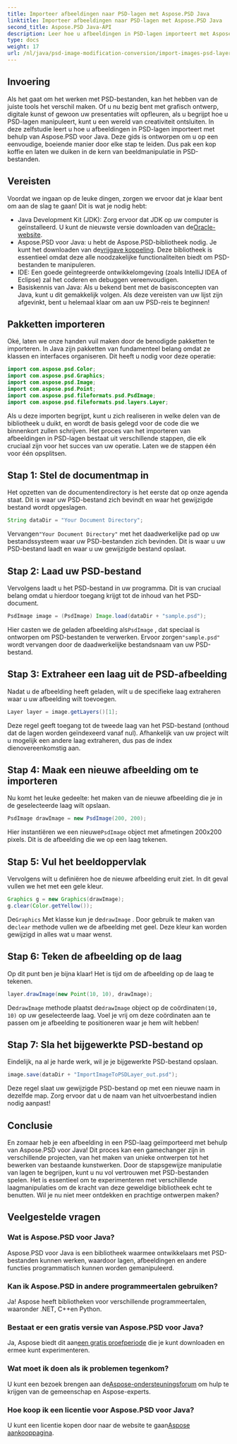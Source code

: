 ```yaml
---
title: Importeer afbeeldingen naar PSD-lagen met Aspose.PSD Java
linktitle: Importeer afbeeldingen naar PSD-lagen met Aspose.PSD Java
second_title: Aspose.PSD Java-API
description: Leer hoe u afbeeldingen in PSD-lagen importeert met Aspose.PSD voor Java met deze uitgebreide stapsgewijze handleiding.
type: docs
weight: 17
url: /nl/java/psd-image-modification-conversion/import-images-psd-layers/
---
```

## Invoering
Als het gaat om het werken met PSD-bestanden, kan het hebben van de juiste tools het verschil maken. Of u nu bezig bent met grafisch ontwerp, digitale kunst of gewoon uw presentaties wilt opfleuren, als u begrijpt hoe u PSD-lagen manipuleert, kunt u een wereld van creativiteit ontsluiten. In deze zelfstudie leert u hoe u afbeeldingen in PSD-lagen importeert met behulp van Aspose.PSD voor Java. Deze gids is ontworpen om u op een eenvoudige, boeiende manier door elke stap te leiden. Dus pak een kop koffie en laten we duiken in de kern van beeldmanipulatie in PSD-bestanden.
## Vereisten
Voordat we ingaan op de leuke dingen, zorgen we ervoor dat je klaar bent om aan de slag te gaan! Dit is wat je nodig hebt:
-  Java Development Kit (JDK): Zorg ervoor dat JDK op uw computer is geïnstalleerd. U kunt de nieuwste versie downloaden van de[Oracle-website](https://www.oracle.com/java/technologies/javase-jdk11-downloads.html).
-  Aspose.PSD voor Java: u hebt de Aspose.PSD-bibliotheek nodig. Je kunt het downloaden van de[vrijgave koppeling](https://releases.aspose.com/psd/java/). Deze bibliotheek is essentieel omdat deze alle noodzakelijke functionaliteiten biedt om PSD-bestanden te manipuleren.
- IDE: Een goede geïntegreerde ontwikkelomgeving (zoals IntelliJ IDEA of Eclipse) zal het coderen en debuggen vereenvoudigen.
- Basiskennis van Java: Als u bekend bent met de basisconcepten van Java, kunt u dit gemakkelijk volgen.
Als deze vereisten van uw lijst zijn afgevinkt, bent u helemaal klaar om aan uw PSD-reis te beginnen!
## Pakketten importeren
Oké, laten we onze handen vuil maken door de benodigde pakketten te importeren. In Java zijn pakketten van fundamenteel belang omdat ze klassen en interfaces organiseren. Dit heeft u nodig voor deze operatie:
```java
import com.aspose.psd.Color;
import com.aspose.psd.Graphics;
import com.aspose.psd.Image;
import com.aspose.psd.Point;
import com.aspose.psd.fileformats.psd.PsdImage;
import com.aspose.psd.fileformats.psd.layers.Layer;
```
Als u deze importen begrijpt, kunt u zich realiseren in welke delen van de bibliotheek u duikt, en wordt de basis gelegd voor de code die we binnenkort zullen schrijven.
Het proces van het importeren van afbeeldingen in PSD-lagen bestaat uit verschillende stappen, die elk cruciaal zijn voor het succes van uw operatie. Laten we de stappen één voor één opsplitsen.
## Stap 1: Stel de documentmap in
Het opzetten van de documentendirectory is het eerste dat op onze agenda staat. Dit is waar uw PSD-bestand zich bevindt en waar het gewijzigde bestand wordt opgeslagen.
```java
String dataDir = "Your Document Directory";
```
 Vervangen`"Your Document Directory"` met het daadwerkelijke pad op uw bestandssysteem waar uw PSD-bestanden zich bevinden. Dit is waar u uw PSD-bestand laadt en waar u uw gewijzigde bestand opslaat.
## Stap 2: Laad uw PSD-bestand
Vervolgens laadt u het PSD-bestand in uw programma. Dit is van cruciaal belang omdat u hierdoor toegang krijgt tot de inhoud van het PSD-document.
```java
PsdImage image = (PsdImage) Image.load(dataDir + "sample.psd");
```
 Hier casten we de geladen afbeelding als`PsdImage` , dat speciaal is ontworpen om PSD-bestanden te verwerken. Ervoor zorgen`"sample.psd"` wordt vervangen door de daadwerkelijke bestandsnaam van uw PSD-bestand.
## Stap 3: Extraheer een laag uit de PSD-afbeelding
Nadat u de afbeelding heeft geladen, wilt u de specifieke laag extraheren waar u uw afbeelding wilt toevoegen. 
```java
Layer layer = image.getLayers()[1];
```
Deze regel geeft toegang tot de tweede laag van het PSD-bestand (onthoud dat de lagen worden geïndexeerd vanaf nul). Afhankelijk van uw project wilt u mogelijk een andere laag extraheren, dus pas de index dienovereenkomstig aan.
## Stap 4: Maak een nieuwe afbeelding om te importeren
Nu komt het leuke gedeelte: het maken van de nieuwe afbeelding die je in de geselecteerde laag wilt opslaan. 
```java
PsdImage drawImage = new PsdImage(200, 200);
```
 Hier instantiëren we een nieuwe`PsdImage` object met afmetingen 200x200 pixels. Dit is de afbeelding die we op een laag tekenen.
## Stap 5: Vul het beeldoppervlak
Vervolgens wilt u definiëren hoe de nieuwe afbeelding eruit ziet. In dit geval vullen we het met een gele kleur.
```java
Graphics g = new Graphics(drawImage);
g.clear(Color.getYellow());
```
 De`Graphics` Met klasse kun je de`drawImage` . Door gebruik te maken van de`clear` methode vullen we de afbeelding met geel. Deze kleur kan worden gewijzigd in alles wat u maar wenst.
## Stap 6: Teken de afbeelding op de laag
Op dit punt ben je bijna klaar! Het is tijd om de afbeelding op de laag te tekenen.
```java
layer.drawImage(new Point(10, 10), drawImage);
```
 De`drawImage` methode plaatst de`drawImage` object op de coördinaten`(10, 10)` op uw geselecteerde laag. Voel je vrij om deze coördinaten aan te passen om je afbeelding te positioneren waar je hem wilt hebben!
## Stap 7: Sla het bijgewerkte PSD-bestand op
Eindelijk, na al je harde werk, wil je je bijgewerkte PSD-bestand opslaan. 
```java
image.save(dataDir + "ImportImageToPSDLayer_out.psd");
```
Deze regel slaat uw gewijzigde PSD-bestand op met een nieuwe naam in dezelfde map. Zorg ervoor dat u de naam van het uitvoerbestand indien nodig aanpast!
## Conclusie
En zomaar heb je een afbeelding in een PSD-laag geïmporteerd met behulp van Aspose.PSD voor Java! Dit proces kan een gamechanger zijn in verschillende projecten, van het maken van unieke ontwerpen tot het bewerken van bestaande kunstwerken. Door de stapsgewijze manipulatie van lagen te begrijpen, kunt u nu vol vertrouwen met PSD-bestanden spelen. Het is essentieel om te experimenteren met verschillende laagmanipulaties om de kracht van deze geweldige bibliotheek echt te benutten. Wil je nu niet meer ontdekken en prachtige ontwerpen maken?

## Veelgestelde vragen
### Wat is Aspose.PSD voor Java?
Aspose.PSD voor Java is een bibliotheek waarmee ontwikkelaars met PSD-bestanden kunnen werken, waardoor lagen, afbeeldingen en andere functies programmatisch kunnen worden gemanipuleerd.
### Kan ik Aspose.PSD in andere programmeertalen gebruiken?
Ja! Aspose heeft bibliotheken voor verschillende programmeertalen, waaronder .NET, C++en Python.
### Bestaat er een gratis versie van Aspose.PSD voor Java?
 Ja, Aspose biedt dit aan[een gratis proefperiode](https://releases.aspose.com/) die je kunt downloaden en ermee kunt experimenteren.
### Wat moet ik doen als ik problemen tegenkom?
 U kunt een bezoek brengen aan de[Aspose-ondersteuningsforum](https://forum.aspose.com/c/psd/34) om hulp te krijgen van de gemeenschap en Aspose-experts.
### Hoe koop ik een licentie voor Aspose.PSD voor Java?
 U kunt een licentie kopen door naar de website te gaan[Aspose aankooppagina](https://purchase.aspose.com/buy).